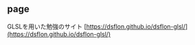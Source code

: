 ## page
GLSLを用いた勉強のサイト
[https://dsflon.github.io/dsflon-glsl/](https://dsflon.github.io/dsflon-glsl/)
